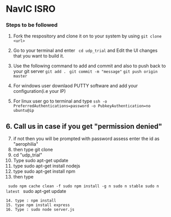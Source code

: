# NavIC ISRO 


### Steps to be followed
  1. Fork the respository and clone it on to your system by using `git clone <url>`
  2. Go to your terminal and enter ` cd udp_trial` and Edit the UI changes that you want to build it.
  
  3. Use the following command to add and commit and also to push back to your git server 
    `git add .`
    ` git commit -m "message"`
    `git push origin master`
    
   4. For windows user  downlaod PUTTY software and add your configuration(i.e your IP)
   5. For linux user go to terminal and type
      `ssh -o PreferredAuthentications=password -o PubkeyAuthentication=no ubuntu@ip`
  ## 6. Call us in case if you get "permission denied"
   7. if not then you will be prompted with password assess enter the id as "aerophilia"
   8. then type git clone <your url>
   9. cd "udp_trial"
   10. Type sudo apt-get update
   11. type sudo apt-get install nodejs
   12. type sudo apt-get install npm
   13. then type
   
   `  sudo npm cache clean -f
      sudo npm install -g n
      sudo n stable
      sudo n latest  `
      sudo apt-get update
      
    14. type : npm install
    15. type npm install express
    16. Type : sudo node server.js
    
